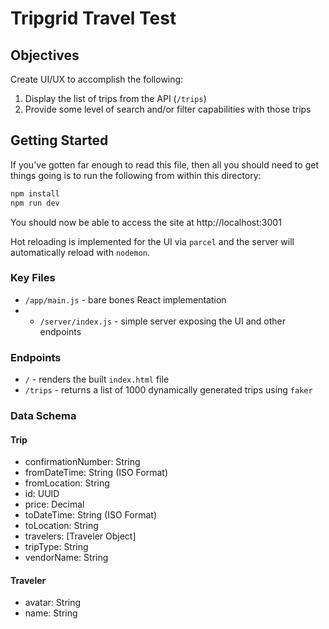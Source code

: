 # Tripgrid Travel Test

## Objectives
Create UI/UX to accomplish the following:
1. Display the list of trips from the API (`/trips`)
2. Provide some level of search and/or filter capabilities with those trips

## Getting Started
If you've gotten far enough to read this file, then all you should need to get things going is to run the following from within this directory:

```bash
npm install
npm run dev
```

You should now be able to access the site at http://localhost:3001

Hot reloading is implemented for the UI via `parcel` and the server will automatically reload with `nodemon`.

### Key Files
- `/app/main.js` - bare bones React implementation
- - `/server/index.js` - simple server exposing the UI and other endpoints

### Endpoints
- `/` - renders the built `index.html` file
- `/trips` - returns a list of 1000 dynamically generated trips using `faker`

### Data Schema

#### Trip
- confirmationNumber: String
- fromDateTime: String (ISO Format)
- fromLocation: String
- id: UUID
- price: Decimal
- toDateTime: String (ISO Format)
- toLocation: String
- travelers: [Traveler Object]
- tripType: String
- vendorName: String

#### Traveler
- avatar: String
- name: String
